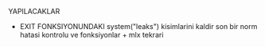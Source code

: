 YAPILACAKLAR
* EXIT FONKSIYONUNDAKI system("leaks") kisimlarini kaldir
son bir norm hatasi kontrolu ve fonksiyonlar + mlx tekrari
